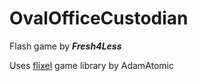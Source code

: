 OvalOfficeCustodian
===================

Flash game by ***Fresh4Less***

Uses [flixel] game library by AdamAtomic

[flixel]: https://github.com/AdamAtomic/flixel